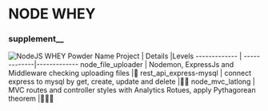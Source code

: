 # NODE WHEY
### supplement__

![NodeJS WHEY Powder](https://github.com/samiti3d/node-whey/blob/main/nodewhey2.png)
Name Project  | Details      |Levels
------------- | -------------|-------------
node_file_uploader  | Nodemon, ExpressJs and Middleware checking uploading files |💊
rest_api_express-mysql  | connect express to mysql by get, create, update and delete |💊💊
node_mvc_latlong  | MVC routes and controller styles with Analytics Rotues, apply Pythagorean theorem |💊💊💊
